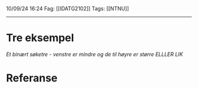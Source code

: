 10/09/24 16:24
Fag: [[IDATG2102]]
Tags: [[NTNU]]
___

# Tre eksempel
*Et binært søketre - venstre er mindre og de til høyre er større ELLLER LIK*



# Referanse
